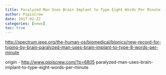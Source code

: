 ```yaml
---
title: Paralyzed Man Uses Brain Implant to Type Eight Words Per Minute
author: PipisCrew
date: 2017-02-22
categories: [news]
toc: true
---
```


http://spectrum.ieee.org/the-human-os/biomedical/bionics/new-record-for-typing-by-brain-paralyzed-man-uses-brain-implant-to-type-8-words-per-minute

origin - http://www.pipiscrew.com/?p=6805 paralyzed-man-uses-brain-implant-to-type-eight-words-per-minute